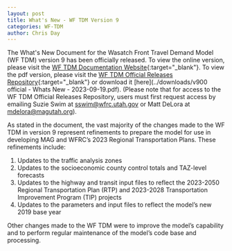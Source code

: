 ```yaml
---
layout: post
title: What's New - WF TDM Version 9
categories: WF-TDM
author: Chris Day
---
```


The What's New Document for the Wasatch Front Travel Demand Model (WF TDM) version 9 has been officially released. To view the online version, please visit the [WF TDM Documentation Website](https://wfrc.utah.gov/wftdm-docs){:target="_blank"}. To view the pdf version, please visit the [WF TDM Official Releases Repository](https://github.com/WFRCAnalytics/WF-TDM-Official-Releases/blob/main/_notes/v900%20official%20-%20Whats%20New%20-%202023-09-19.pdf){:target="_blank"} or download it [here](../downloads/v900 official - Whats New - 2023-09-19.pdf). (Please note that for access to the WF TDM Official Releases Repository, users must first request access by emailing Suzie Swim at sswim@wfrc.utah.gov or Matt DeLora at mdelora@magutah.org).

As stated in the document, the vast majority of the changes made to the WF TDM in version 9 represent refinements to prepare the model for use in developing MAG and WFRC’s 2023 Regional Transportation Plans. These refinements include:

 1. Updates to the traffic analysis zones
 2. Updates to the socioeconomic county control totals and TAZ-level forecasts
 3. Updates to the highway and transit input files to reflect the 2023-2050 Regional Transportation Plan (RTP) and 2023-2028 Transportation Improvement Program (TIP) projects
 4. Updates to the parameters and input files to reflect the model’s new 2019 base year

Other changes made to the WF TDM were to improve the model’s capability and to perform regular maintenance of the model’s code base and processing.
